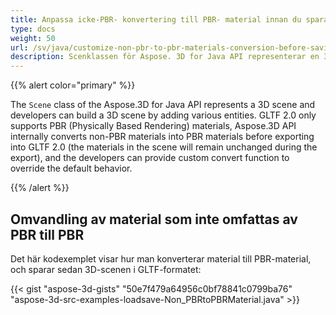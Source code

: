```yaml
---
title: Anpassa icke-PBR- konvertering till PBR- material innan du sparar 3D Scener till GLTF 2. 0 Format
type: docs
weight: 50
url: /sv/java/customize-non-pbr-to-pbr-materials-conversion-before-saving-3d-scenes-to-gltf-2-0-format/
description: Scenklassen för Aspose. 3D for Java API representerar en 3D scen och utvecklare kan bygga en 3D scen genom att lägga till. Olika enheter.
---
```

{{% alert color="primary" %}} 

The `Scene` class of the Aspose.3D for Java API represents a 3D scene and developers can build a 3D scene by adding various entities. GLTF 2.0 only supports PBR (Physically Based Rendering) materials, Aspose.3D API internally converts non-PBR materials into PBR materials before exporting into GLTF 2.0 (the materials in the scene will remain unchanged during the export), and the developers can provide custom convert function to override the default behavior.

{{% /alert %}} 
##  **Omvandling av material som inte omfattas av PBR till PBR**
Det här kodexemplet visar hur man konverterar material till PBR-material, och sparar sedan 3D-scenen i GLTF-formatet:

{{< gist "aspose-3d-gists" "50e7f479a64956c0bf78841c0799ba76" "aspose-3d-src-examples-loadsave-Non_PBRtoPBRMaterial.java" >}}
